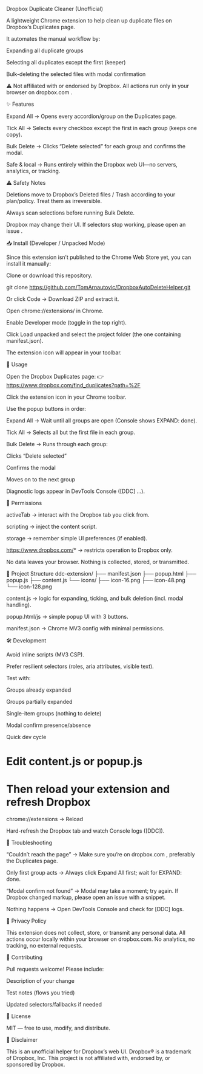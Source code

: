 Dropbox Duplicate Cleaner (Unofficial)

A lightweight Chrome extension to help clean up duplicate files on Dropbox’s Duplicates page.

It automates the manual workflow by:

Expanding all duplicate groups

Selecting all duplicates except the first (keeper)

Bulk-deleting the selected files with modal confirmation

⚠️ Not affiliated with or endorsed by Dropbox.
All actions run only in your browser on dropbox.com
.

✨ Features

Expand All → Opens every accordion/group on the Duplicates page.

Tick All → Selects every checkbox except the first in each group (keeps one copy).

Bulk Delete → Clicks “Delete selected” for each group and confirms the modal.

Safe & local → Runs entirely within the Dropbox web UI—no servers, analytics, or tracking.

⚠️ Safety Notes

Deletions move to Dropbox’s Deleted files / Trash according to your plan/policy. Treat them as irreversible.

Always scan selections before running Bulk Delete.

Dropbox may change their UI. If selectors stop working, please open an issue
.

📥 Install (Developer / Unpacked Mode)

Since this extension isn’t published to the Chrome Web Store yet, you can install it manually:

Clone or download this repository.

git clone https://github.com/TomArnautovic/DropboxAutoDeleteHelper.git


Or click Code → Download ZIP and extract it.

Open chrome://extensions/ in Chrome.

Enable Developer mode (toggle in the top right).

Click Load unpacked and select the project folder (the one containing manifest.json).

The extension icon will appear in your toolbar.

🚀 Usage

Open the Dropbox Duplicates page:
👉 https://www.dropbox.com/find_duplicates?path=%2F

Click the extension icon in your Chrome toolbar.

Use the popup buttons in order:

Expand All → Wait until all groups are open (Console shows EXPAND: done).

Tick All → Selects all but the first file in each group.

Bulk Delete → Runs through each group:

Clicks “Delete selected”

Confirms the modal

Moves on to the next group

Diagnostic logs appear in DevTools Console ([DDC] ...).

🔑 Permissions

activeTab → interact with the Dropbox tab you click from.

scripting → inject the content script.

storage → remember simple UI preferences (if enabled).

https://www.dropbox.com/* → restricts operation to Dropbox only.

No data leaves your browser. Nothing is collected, stored, or transmitted.

🧩 Project Structure
ddc-extension/
├── manifest.json
├── popup.html
├── popup.js
├── content.js
└── icons/
    ├── icon-16.png
    ├── icon-48.png
    └── icon-128.png


content.js → logic for expanding, ticking, and bulk deletion (incl. modal handling).

popup.html/js → simple popup UI with 3 buttons.

manifest.json → Chrome MV3 config with minimal permissions.

🛠️ Development

Avoid inline scripts (MV3 CSP).

Prefer resilient selectors (roles, aria attributes, visible text).

Test with:

Groups already expanded

Groups partially expanded

Single-item groups (nothing to delete)

Modal confirm presence/absence

Quick dev cycle
# Edit content.js or popup.js
# Then reload your extension and refresh Dropbox
chrome://extensions → Reload


Hard-refresh the Dropbox tab and watch Console logs ([DDC]).

🧰 Troubleshooting

“Couldn’t reach the page” → Make sure you’re on dropbox.com
, preferably the Duplicates page.

Only first group acts → Always click Expand All first; wait for EXPAND: done.

“Modal confirm not found” → Modal may take a moment; try again. If Dropbox changed markup, please open an issue with a snippet.

Nothing happens → Open DevTools Console and check for [DDC] logs.

📝 Privacy Policy

This extension does not collect, store, or transmit any personal data.
All actions occur locally within your browser on dropbox.com.
No analytics, no tracking, no external requests.

🤝 Contributing

Pull requests welcome! Please include:

Description of your change

Test notes (flows you tried)

Updated selectors/fallbacks if needed

📄 License

MIT
 — free to use, modify, and distribute.

📣 Disclaimer

This is an unofficial helper for Dropbox’s web UI.
Dropbox® is a trademark of Dropbox, Inc. This project is not affiliated with, endorsed by, or sponsored by Dropbox.

